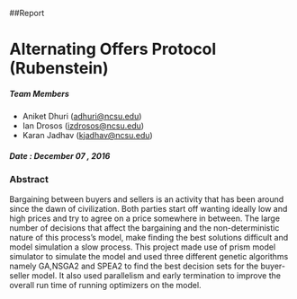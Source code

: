 ##Report

# Alternating Offers Protocol (Rubenstein)
##### Team Members
* Aniket Dhuri (adhuri@ncsu.edu)
* Ian Drosos (izdrosos@ncsu.edu)
* Karan Jadhav (kjadhav@ncsu.edu)

##### Date : December 07 , 2016  

### Abstract  

Bargaining between buyers and sellers is an activity that has been around since the dawn of civilization. Both parties start off wanting ideally low and high prices and try to agree on a price somewhere in between. The large number of decisions that affect the bargaining and the non-deterministic nature of this process’s model, make finding the best solutions difficult and model simulation a slow process. This project made use of prism model simulator to simulate the model and used three different genetic algorithms namely GA,NSGA2 and SPEA2  to find the best decision sets for the buyer-seller model. It also used parallelism and early termination to improve the overall run time of running optimizers on the model.
